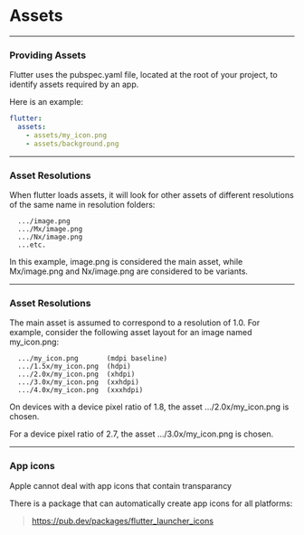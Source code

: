 # Assets

---
### Providing Assets

Flutter uses the pubspec.yaml file, located at the root of your project, to identify assets required by an app.

Here is an example:

```yaml
flutter:
  assets:
    - assets/my_icon.png
    - assets/background.png
```

---
### Asset Resolutions

When flutter loads assets, it will look for other assets of different resolutions of the same name in resolution folders:

```
  .../image.png
  .../Mx/image.png
  .../Nx/image.png
  ...etc.
```

In this example, image.png is considered the main asset, while Mx/image.png and Nx/image.png are considered to be variants.

---
### Asset Resolutions

The main asset is assumed to correspond to a resolution of 1.0. For example, consider the following asset layout for an image named my_icon.png:

```
  .../my_icon.png       (mdpi baseline)
  .../1.5x/my_icon.png  (hdpi)
  .../2.0x/my_icon.png  (xhdpi)
  .../3.0x/my_icon.png  (xxhdpi)
  .../4.0x/my_icon.png  (xxxhdpi)
```
On devices with a device pixel ratio of 1.8, the asset .../2.0x/my_icon.png is chosen. 

For a device pixel ratio of 2.7, the asset .../3.0x/my_icon.png is chosen.

---
### App icons

Apple cannot deal with app icons that contain transparancy

There is a package that can automatically create app icons for all platforms:

> https://pub.dev/packages/flutter_launcher_icons
